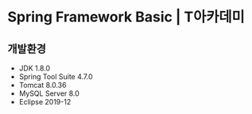 # Spring Framework Basic | T아카데미

## 개발환경
* JDK 1.8.0
* Spring Tool Suite 4.7.0
* Tomcat 8.0.36
* MySQL Server 8.0
* Eclipse 2019-12

